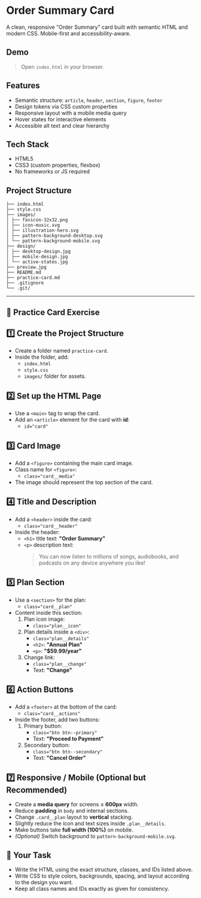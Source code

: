 # Order Summary Card

A clean, responsive "Order Summary" card built with semantic HTML and modern CSS. Mobile-first and accessibility-aware.

## Demo

> Open `index.html` in your browser.

## Features

- Semantic structure: `article`, `header`, `section`, `figure`, `footer`
- Design tokens via CSS custom properties
- Responsive layout with a mobile media query
- Hover states for interactive elements
- Accessible alt text and clear hierarchy

## Tech Stack

- HTML5
- CSS3 (custom properties, flexbox)
- No frameworks or JS required

## Project Structure

```plaintext
├── index.html
├── style.css
├── images/
│ ├── favicon-32x32.png
│ ├── icon-music.svg
│ ├── illustration-hero.svg
│ ├── pattern-background-desktop.svg
│ └── pattern-background-mobile.svg
├── design/
│ ├── desktop-design.jpg
│ ├── mobile-design.jpg
│ └── active-states.jpg
├── preview.jpg
├── README.md
├── practice-card.md
├── .gitignore
└── .git/
```

---

## 📝 Practice Card Exercise

## 1️⃣ Create the Project Structure

- Create a folder named `practice-card`.
- Inside the folder, add:
  - `index.html`
  - `style.css`
  - `images/` folder for assets.

## 2️⃣ Set up the HTML Page

- Use a `<main>` tag to wrap the card.
- Add an `<article>` element for the card with **id**:
  - `id="card"`

## 3️⃣ Card Image

- Add a `<figure>` containing the main card image.
- Class name for `<figure>`:
  - `class="card__media"`
- The image should represent the top section of the card.

## 4️⃣ Title and Description

- Add a `<header>` inside the card:
  - `class="card__header"`
- Inside the header:
  - `<h1>` title text: **"Order Summary"**
  - `<p>` description text:
    > You can now listen to millions of songs, audiobooks, and podcasts on any device anywhere you like!

## 5️⃣ Plan Section

- Use a `<section>` for the plan:
  - `class="card__plan"`
- Content inside this section:
  1. Plan icon image:
     - `class="plan__icon"`
  2. Plan details inside a `<div>`:
     - `class="plan__details"`
     - `<h2>`: **"Annual Plan"**
     - `<p>`: **"$59.99/year"**
  3. Change link:
     - `class="plan__change"`
     - Text: **"Change"**

## 6️⃣ Action Buttons

- Add a `<footer>` at the bottom of the card:
  - `class="card__actions"`
- Inside the footer, add two buttons:
  1. Primary button:
     - `class="btn btn--primary"`
     - Text: **"Proceed to Payment"**
  2. Secondary button:
     - `class="btn btn--secondary"`
     - Text: **"Cancel Order"**

## 7️⃣ Responsive / Mobile (Optional but Recommended)

- Create a **media query** for screens ≤ **600px** width.
- Reduce **padding** in `body` and internal sections.
- Change `.card__plan` layout to **vertical** stacking.
- Slightly reduce the icon and text sizes inside `.plan__details`.
- Make buttons take **full width (100%)** on mobile.
- _(Optional)_ Switch background to `pattern-background-mobile.svg`.

## 🎯 Your Task

- Write the HTML using the exact structure, classes, and IDs listed above.
- Write CSS to style colors, backgrounds, spacing, and layout according to the design you want.
- Keep all class names and IDs exactly as given for consistency.

